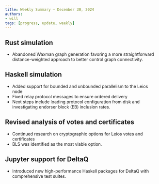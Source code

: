```yaml
---
title: Weekly Summary – December 30, 2024
authors:
- will
tags: [progress, update, weekly]
---
```


## Rust simulation

- Abandoned Waxman graph generation favoring a more straightforward distance-weighted approach to better control graph connectivity.

## Haskell simulation

- Added support for bounded and unbounded parallelism to the Leios node
- Fixed relay protocol messages to ensure ordered delivery
- Next steps include loading protocol configuration from disk and investigating
  endorser block (EB) inclusion rates.

## Revised analysis of votes and certificates

- Continued research on cryptographic options for Leios votes and certificates
- BLS was identified as the most viable option.

## Jupyter support for DeltaQ

- Introduced new high-performance Haskell packages for DeltaQ with comprehensive
  test suites.
